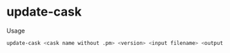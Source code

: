 # update-cask

Usage
```sh
update-cask <cask name without .pm> <version> <input filename> <output filename>
```
